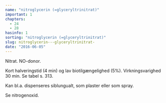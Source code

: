 ```yaml
---
name: "nitroglycerin (=glyceryltrinitrat)"
important: 1
chapters:  
  - 24 
  - 28
hasinfo: 1
sorting: "nitroglycerin (=glyceryltrinitrat)"
slug: nitroglycerin---glyceryltrinitrat-
date: "2016-06-05"
---
```


Nitrat. NO-donor.

Kort halveringstid (4 min) og lav biotilgængelighed (5%). Virkningsvarighed 30 min. Se tabel s. 313.

Kan bl.a. dispenseres siblungualt, som plaster eller som spray.

Se nitrogenoxid.
